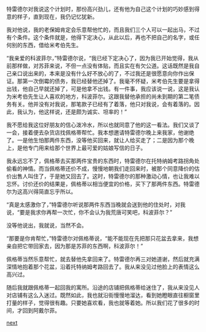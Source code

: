 
特雷德尔对我说这个计划时，那份高兴劲儿，还有他为自己这个计划的巧妙感到得意的样子，直到现在，我仍记忆犹新。

我对他说，我的老保姆肯定会乐意帮他忙的，而且我们三个人可以一起出马，不过有个条件。这个条件就是，他得下定决心，从此以后，再也不把自己的名字，或任何别的东西，借给米考伯先生。

“我亲爱的科波菲尔，”特雷德尔说，“我已经下定决心了，因为我已开始觉得，我从前那样做，对苏菲来说，不但一点没有体贴，而且实在有欠公道。这话既然是我自己亲口说出来的，本来是没有什么好不放心的了，不过我还是很愿意向你作出保证。那第一次倒霉的债务，我已经替他还掉了。我毫不怀疑，米考伯先生要是拿得出钱，他自己早就还掉了，可是他拿不出钱。有一件事，我应该说一说，这是我认为米考伯先生让人喜欢的地方，科波菲尔。这跟我替他承担的尚未到期的第二笔债务有关。他并没有对我说，那笔款子已经有了着落，他只对我说，会有着落的。因此，我认为，他这样说，还是颇为诚实、坦率的！”

我不愿给我这位好朋友的信心泼冷水，所以也就同意了他的这一看法。我们又谈了一会，接着便去杂货店找佩格蒂帮忙。我本想邀请特雷德尔晚上来我家，他谢绝了。一是他生怕那两件东西，没等他买回来，就让人给买走了；二是因为那个晚上，是他专门用来给那个世界上最可爱的姑娘写信的日子。

我永远忘不了，佩格蒂去买那两件宝贵的东西时，特雷德尔在托特纳姆考路拐角处偷看的神情。而当佩格蒂还价不成，慢慢地朝我们走回来时，被那个同意降价的估价出售人叫住了，于是她又回去了。这时，特雷德尔的那种激动心情，也让我难以忘怀。讨价还价的结果是，佩格蒂以相当便宜的价格，买下了那两件东西。特雷德尔为这高兴得简直忘乎所以。

“真是太感激你了，”特雷德尔听说那两件东西当晚就会送到他的住处时，对我说，“要是我求你再帮一次忙，你不会认为我荒唐可笑吧，科波菲尔？”

没等他说出，我就说，当然不会。

“那要是你肯帮忙，”特雷德尔对佩格蒂说，“能不能现在先把那只花盆去拿来，我想亲自把它带回家去，因为那是苏菲的东西啊，科波菲尔！”

佩格蒂当然乐意帮忙，就去替他先拿回来了。特雷德尔再三对她道谢，然后就充满深情地抱着那个花盆，沿着托特纳姆考路回去了。我从来没见过他脸上的表情这么高兴过。

随后我就跟佩格蒂一起回我的寓所。沿途的店铺把佩格蒂给迷住了，我从来没见人对店铺有这么入迷过。既然如此，我也就沿街慢慢地溜达，看到她瞪眼直往橱窗里打量的样子，觉得很有趣。只要她喜欢看，我也就等着她。所以我们花了很多的时间，才回到阿戴尔菲。

[next](page439)